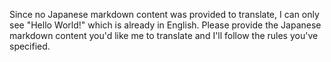 Since no Japanese markdown content was provided to translate, I can only see "Hello World!" which is already in English. Please provide the Japanese markdown content you'd like me to translate and I'll follow the rules you've specified.
